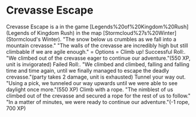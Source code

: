 # Crevasse Escape

Crevasse Escape is a in the game [Legends%20of%20Kingdom%20Rush](Legends of Kingdom Rush) in the map [Stormcloud%27s%20Winter](Stormcloud's Winter).
"The snow below us crumbles as we fall into a mountain crevasse."
"The walls of the crevasse are incredibly high but still climbable if we are agile enough."
= Options =
Climb up!
Successful Roll:.
"We climbed out of the crevasse eager to continue our adventure."(550 XP, unit is invigorated)
Failed Roll:.
"We climbed and climbed, falling and falling time and time again, until we finally managed to escape the deadly crevasse."(party takes 2 damage, unit is exhausted)
Tunnel your way out.
"Using a pick, we tunneled our way upwards until we were able to see daylight once more."(550 XP)
Climb with a rope.
"The nimblest of us climbed out of the crevasse and secured a rope for the rest of us to follow."
"In a matter of minutes, we were ready to continue our adventure."(-1 rope, 700 XP)